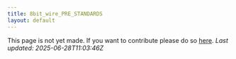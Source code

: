 ```yaml
---
title: 8bit_wire_PRE_STANDARDS
layout: default
---
```


This page is not yet made. If you want to contribute please do so [here](https://github.com/CrazyH2/Bigstone/blob/wiki/components/8bit_wire_PRE_STANDARDS.md).
_Last updated: 2025-06-28T11:03:46Z_
